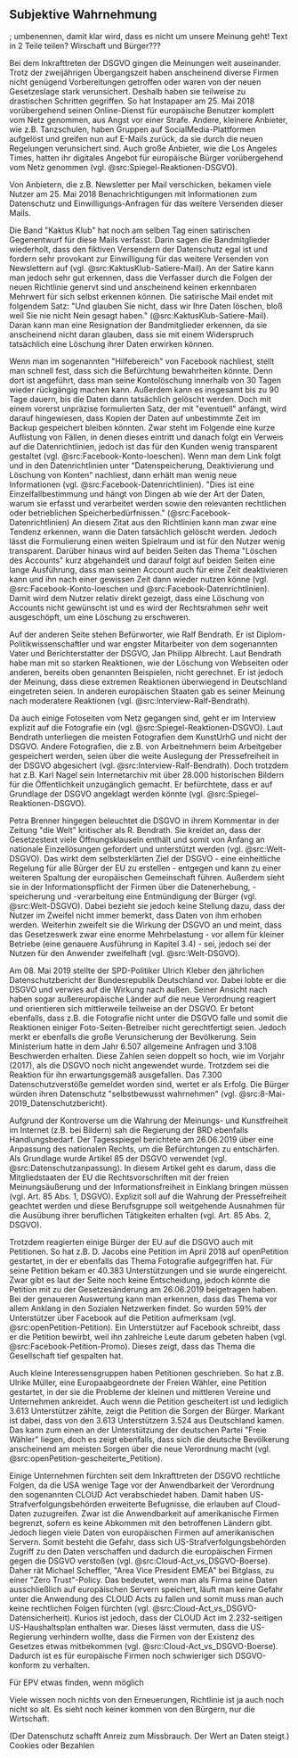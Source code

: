 ## Subjektive Wahrnehmung

; umbenennen, damit klar wird, dass es nicht um unsere Meinung geht!
Text in 2 Teile teilen? Wirschaft und Bürger???

Bei dem Inkrafttreten der DSGVO gingen die Meinungen weit auseinander. Trotz der zweijährigen Übergangszeit haben anscheinend diverse Firmen nicht genügend Vorbereitungen getroffen oder waren von der neuen Gesetzeslage stark verunsichert. Deshalb haben sie teilweise zu drastischen Schritten gegriffen. So hat Instapaper am 25. Mai 2018 vorübergehend seinen Online-Dienst für europäische Benutzer komplett vom Netz genommen, aus Angst vor einer Strafe. Andere, kleinere Anbieter, wie z.B. Tanzschulen, haben Gruppen auf SocialMedia-Plattformen aufgelöst und greifen nun auf E-Mails zurück, da sie durch die neuen Regelungen verunsichert sind. Auch große Anbieter, wie die Los Angeles Times, hatten ihr digitales Angebot für europäische Bürger vorübergehend vom Netz genommen (vgl. @src:Spiegel-Reaktionen-DSGVO).

Von Anbietern, die z.B. Newsletter per Mail verschicken, bekamen viele Nutzer am 25. Mai 2018 Benachrichtigungen mit Informationen zum Datenschutz und Einwilligungs-Anfragen für das weitere Versenden dieser Mails.

Die Band "Kaktus Klub" hat noch am selben Tag einen satirischen Gegenentwurf für diese Mails verfasst. Darin sagen die Bandmitglieder wiederholt, dass den fiktiven Versendern der Datenschutz egal ist und fordern sehr provokant zur Einwilligung für das weitere Versenden von Newslettern auf (vgl. @src:KaktusKlub-Satiere-Mail). An der Satire kann man jedoch sehr gut erkennen, dass die Verfasser durch die Folgen der neuen Richtlinie genervt sind und anscheinend keinen erkennbaren Mehrwert für sich selbst erkennen können. Die satirische Mail endet mit folgendem Satz: "Und glauben Sie nicht, dass wir Ihre Daten löschen, bloß weil Sie nie nicht Nein gesagt haben." (@src:KaktusKlub-Satiere-Mail). Daran kann man eine Resignation der Bandmitglieder erkennen, da sie anscheinend nicht daran glauben, dass sie mit einem Widerspruch tatsächlich eine Löschung ihrer Daten erwirken können.

Wenn man im sogenannten "Hilfebereich" von Facebook nachliest, stellt man schnell fest, dass sich die Befürchtung bewahrheiten könnte. Denn dort ist angeführt, dass man seine Kontolöschung innerhalb von 30 Tagen wieder rückgängig machen kann. Außerdem kann es insgesamt bis zu 90 Tage dauern, bis die Daten dann tatsächlich gelöscht werden. Doch mit einem vorerst unpräzise formulierten Satz, der mit "eventuell" anfängt, wird darauf hingewiesen, dass Kopien der Daten auf unbestimmte Zeit im Backup gespeichert bleiben könnten. Zwar steht im Folgende eine kurze Auflistung von Fällen, in denen dieses eintritt und danach folgt ein Verweis auf die Datenrichtlinien, jedoch ist das für den Kunden wenig transparent gestaltet (vgl. @src:Facebook-Konto-loeschen). Wenn man dem Link folgt und in den Datenrichtlinien unter "Datenspeicherung, Deaktivierung und Löschung von Konten" nachliest, dann erhält man wenig neue Informationen (vgl. @src:Facebook-Datenrichtlinien). "Dies ist eine Einzelfallbestimmung und hängt von Dingen ab wie der Art der Daten, warum sie erfasst und verarbeitet werden sowie den relevanten rechtlichen oder betrieblichen Speicherbedürfnissen." (@src:Facebook-Datenrichtlinien) An diesem Zitat aus den Richtlinien kann man zwar eine Tendenz erkennen, wann die Daten tatsächlich gelöscht werden. Jedoch lässt die Formulierung einen weiten Spielraum und ist für den Nutzer wenig transparent. Darüber hinaus wird auf beiden Seiten das Thema "Löschen des Accounts" kurz abgehandelt und darauf folgt auf beiden Seiten eine lange Ausführung, dass man seinen Account auch für eine Zeit deaktivieren kann und ihn nach einer gewissen Zeit dann wieder nutzen könne (vgl. @src:Facebook-Konto-loeschen und @src:Facebook-Datenrichtlinien). Damit wird dem Nutzer relativ direkt gezeigt, dass eine Löschung von Accounts nicht gewünscht ist und es wird der Rechtsrahmen sehr weit ausgeschöpft, um eine Löschung zu erschweren.

Auf der anderen Seite stehen Befürworter, wie Ralf Bendrath. Er ist Diplom-Politikwissenschaftler und war engster Mitarbeiter von dem sogenannten Vater und Berichterstatter der DSGVO, Jan Philipp Albrecht. Laut Bendrath habe man mit so starken Reaktionen, wie der Löschung von Webseiten oder anderen, bereits oben genannten Beispielen, nicht gerechnet. Er ist jedoch der Meinung, dass diese extremen Reaktionen überwiegend in Deutschland eingetreten seien. In anderen europäischen Staaten gab es seiner Meinung nach moderatere Reaktionen (vgl. @src:Interview-Ralf-Bendrath).

Da auch einige Fotoseiten vom Netz gegangen sind, geht er im Interview explizit auf die Fotografie ein (vgl. @src:Spiegel-Reaktionen-DSGVO). Laut Bendrath unterliegen die meisten Fotografien dem KunstUrhG und nicht der DSGVO. Andere Fotografien, die z.B. von Arbeitnehmern beim Arbeitgeber gespeichert werden, seien über die weite Auslegung der Pressefreiheit in der DSGVO abgesichert (vgl. @src:Interview-Ralf-Bendrath). Doch trotzdem hat z.B. Karl Nagel sein Internetarchiv mit über 28.000 historischen Bildern für die Öffentlichkeit unzugänglich gemacht. Er befürchtete, dass er auf Grundlage der DSGVO angeklagt werden könnte (vgl. @src:Spiegel-Reaktionen-DSGVO).

Petra Brenner hingegen beleuchtet die DSGVO in ihrem Kommentar in der Zeitung "die Welt" kritischer als R. Bendrath. Sie kreidet an, dass der Gesetzestext viele Öffnungsklauseln enthält und somit von Anfang an nationale Einzellösungen gefordert und unterstützt werden (vgl. @src:Welt-DSGVO). Das wirkt dem selbsterklärten Ziel der DSGVO - eine einheitliche Regelung für alle Bürger der EU zu erstellen - entgegen und kann zu einer weiteren Spaltung der europäischen Gemeinschaft führen. Außerdem sieht sie in der Informationspflicht der Firmen über die Datenerhebung, -speicherung und -verarbeitung eine Entmündigung der Bürger (vgl. @src:Welt-DSGVO). Dabei bezieht sie jedoch keine Stellung dazu, dass der Nutzer im Zweifel nicht immer bemerkt, dass Daten von ihm erhoben werden. Weiterhin zweifelt sie die Wirkung der DSGVO an und meint, dass das Gesetzeswerk zwar eine enorme Mehrbelastung - vor allem für kleiner Betriebe (eine genauere Ausführung in Kapitel 3.4) - sei, jedoch sei der Nutzen für den Anwender zweifelhaft (vgl. @src:Welt-DSGVO).

Am 08. Mai 2019 stellte der SPD-Politiker Ulrich Kleber den jährlichen Datenschutzbericht der Bundesrepublik Deutschland vor. Dabei lobte er die DSGVO und verwies auf die Wirkung nach außen. Seiner Ansicht nach haben sogar außereuropäische Länder auf die neue Verordnung reagiert und orientieren sich mittlerweile teilweise an der DSGVO. Er betont ebenfalls, dass z.B. die Fotografie nicht unter die DSGVO falle und somit die Reaktionen einiger Foto-Seiten-Betreiber nicht gerechtfertigt seien. Jedoch merkt er ebenfalls die große Verunsicherung der Bevölkerung. Sein Ministerium hatte in dem Jahr 6.507 allgemeine Anfragen und 3.108 Beschwerden erhalten. Diese Zahlen seien doppelt so hoch, wie im Vorjahr (2017), als die DSGVO noch nicht angewendet wurde. Trotzdem sei die Reaktion für ihn erwartungsgemäß ausgefallen. Das 7.300 Datenschutzverstöße gemeldet worden sind, wertet er als Erfolg. Die Bürger würden ihren Datenschutz "selbstbewusst wahrnehmen" (vgl. @src:8-Mai-2019_Datenschutzbericht).

Aufgrund der Kontroverse um die Wahrung der Meinungs- und Kunstfreiheit im Internet (z.B. bei Bildern) sah die Regierung der BRD ebenfalls Handlungsbedarf. Der Tagesspiegel berichtete am 26.06.2019 über eine Anpassung des nationalen Rechts, um die Befürchtungen zu entschärfen. Als Grundlage wurde Artikel 85 der DSGVO verwendet (vgl. @src:Datenschutzanpassung). In diesem Artikel geht es darum, dass die Mitgliedstaaten der EU die Rechtsvorschriften mit der freien Meinungsäußerung und der Informationsfreiheit in Einklang bringen müssen (vgl. Art. 85 Abs. 1, DSGVO). Explizit soll auf die Wahrung der Pressefreiheit geachtet werden und diese Berufsgruppe soll weitgehende Ausnahmen für die Ausübung ihrer beruflichen Tätigkeiten erhalten (vgl. Art. 85 Abs. 2, DSGVO).

Trotzdem reagierten einige Bürger der EU auf die DSGVO auch mit Petitionen. So hat z.B. D. Jacobs eine Petition im April 2018 auf openPetition gestartet, in der er ebenfalls das Thema Fotografie aufgegriffen hat. Für seine Petition bekam er 40.383 Unterstützungen und sie wurde eingereicht. Zwar gibt es laut der Seite noch keine Entscheidung, jedoch könnte die Petition mit zu der Gesetzesänderung am 26.06.2019 beigetragen haben. Bei der genaueren Auswertung kann man erkennen, dass das Thema vor allem Anklang in den Sozialen Netzwerken findet. So wurden 59% der Unterstützer über Facebook auf die Petition aufmerksam (vgl. @src:openPetition-Petition). Ein Unterstützer auf Facebook schreibt, dass er die Petition bewirbt, weil ihn zahlreiche Leute darum gebeten haben (vgl. @src:Facebook-Petition-Promo). Dieses zeigt, dass das Thema die Gesellschaft tief gespalten hat.

Auch kleine Interessensgruppen haben Petitionen geschrieben. So hat z.B. Ulrike Müller, eine Europaabgeordnete der Freien Wähler, eine Petition gestartet, in der sie die Probleme der kleinen und mittleren Vereine und Unternehmen ankreidet. Auch wenn die Petition gescheitert ist und lediglich 3.613 Unterstützer zählte, zeigt die Petition die Sorgen der Bürger. Markant ist dabei, dass von den 3.613 Unterstützern 3.524 aus Deutschland kamen. Das kann zum einen an der Unterstützung der deutschen Partei "Freie Wähler" liegen, doch es zeigt ebenfalls, dass sich die deutsche Bevölkerung anscheinend am meisten Sorgen über die neue Verordnung macht (vgl. @src:openPetition-gescheiterte_Petition).

Einige Unternehmen fürchten seit dem Inkrafttreten der DSGVO rechtliche Folgen, da die USA wenige Tage vor der Anwendbarkeit der Verordnung den sogenannten CLOUD Act verabschiedet haben. Damit haben US-Strafverfolgungsbehörden erweiterte Befugnisse, die erlauben auf Cloud-Daten zuzugreifen. Zwar ist die Anwendbarkeit auf amerikanische Firmen begrenzt, sofern es keine Abkommen mit den betroffenen Ländern gibt. Jedoch liegen viele Daten von europäischen Firmen auf amerikanischen Servern. Somit besteht die Gefahr, dass sich US-Strafverfolgungsbehörden Zugriff zu den Daten verschaffen und dadurch die europäischen Firmen gegen die DSGVO verstoßen (vgl. @src:Cloud-Act_vs_DSGVO-Boerse). Daher rät Michael Scheffler, "Area Vice President EMEA" bei Bitglass, zu einer "Zero Trust"-Policy. Das bedeutet, wenn man als Firma seine Daten ausschließlich auf europäischen Servern speichert, läuft man keine Gefahr unter die Anwendung des CLOUD Acts zu fallen und somit muss man auch keine rechtlichen Folgen fürchten (vgl. @src:Cloud-Act_vs_DSGVO-Datensicherheit). Kurios ist jedoch, dass der CLOUD Act im 2.232-seitigen US-Haushaltsplan enthalten war. Dieses lässt vermuten, dass die US-Regierung verhindern wollte, dass die Firmen von der Existenz des Gesetzes etwas mitbekommen (vgl. @src:Cloud-Act_vs_DSGVO-Boerse). Dadurch ist es für europäische Firmen noch schwieriger sich DSGVO-konform zu verhalten.

Für EPV etwas finden, wenn möglich

Viele wissen noch nichts von den Erneuerungen, Richtlinie ist ja auch noch nicht so alt. Es sieht noch keiner kommen von den Bürgern, nur die Wirtschaft.

(Der Datenschutz schafft Anreiz zum Missbrauch. Der Wert an Daten steigt.) Cookies oder Bezahlen
